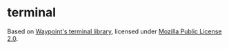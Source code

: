 # terminal

Based on [Waypoint's terminal library](https://github.com/hashicorp/waypoint-plugin-sdk/tree/b55c787a65ff9b7d2b32cfae80681b78f8f2275e/terminal), licensed under [Mozilla Public License 2.0](https://github.com/hashicorp/waypoint-plugin-sdk/blob/a097f9714b93f1ea8a6bc4f4e5f6f192ac339da0/LICENSE).
